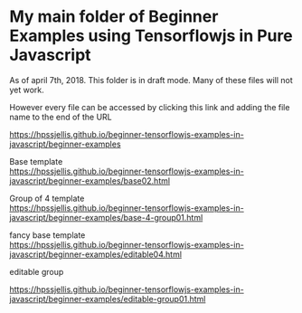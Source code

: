 # My main folder of Beginner Examples using Tensorflowjs in Pure Javascript


As of april 7th, 2018. This folder is in draft mode. Many of these files will not yet work.

However every file can be accessed by clicking this link and adding the file name to the end of the URL

https://hpssjellis.github.io/beginner-tensorflowjs-examples-in-javascript/beginner-examples





Base template  
https://hpssjellis.github.io/beginner-tensorflowjs-examples-in-javascript/beginner-examples/base02.html



Group of 4 template  
https://hpssjellis.github.io/beginner-tensorflowjs-examples-in-javascript/beginner-examples/base-4-group01.html



fancy base template  
https://hpssjellis.github.io/beginner-tensorflowjs-examples-in-javascript/beginner-examples/editable04.html



editable group  

https://hpssjellis.github.io/beginner-tensorflowjs-examples-in-javascript/beginner-examples/editable-group01.html




